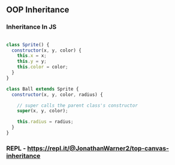 ## OOP Inheritance

### Inheritance In JS
``` javascript

class Sprite() {
  constructor(x, y, color) {
    this.x = x;
    this.y = y;
    this.color = color;
  }
}

class Ball extends Sprite {
  constructor(x, y, color, radius) {

    // super calls the parent class's constructor
    super(x, y, color);

    this.radius = radius;
  }
}

```

### REPL - https://repl.it/@JonathanWarner2/top-canvas-inheritance